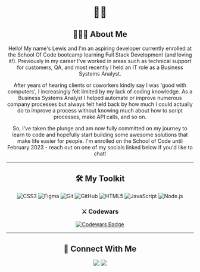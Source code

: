 <h1 align="center">👋🏻</h1>
<h2 align="center">🙋🏻‍♂️ About Me </h2>
<div align="center">
<p>Hello! My name's Lewis and I'm an aspiring developer currently enrolled at the School Of Code bootcamp learning Full Stack Development (and loving it!). Previously in my career I've worked in areas such as technical support for customers, QA, and most recently I held an IT role as a Business Systems Analyst.</p>
<p>After years of hearing clients or coworkers kindly say I was 'good with computers', I increasingly felt limited by my lack of coding knowledge. As a Business Systems Analyst I helped automate or improve numerous company processes but always felt held back by how much I could actually do to improve a process without knowing much about how to script processes, make API calls, and so on. </p>
<p>So, I've taken the plunge and am now fully committed on my journey to learn to code and hopefully start building some awesome solutions that make life easier for people. I'm enrolled on the School of Code until February 2023 - reach out on one of my socials linked below if you'd like to chat!</p>
</div>
<hr>
<h2 align="center">🛠 My Toolkit </h2>
<div align="center">
  <img src="https://img.shields.io/badge/CSS3-1572B6.svg?style=for-the-badge&logo=CSS3&logoColor=white" alt="CSS3">
  <img src="https://img.shields.io/badge/Figma-F24E1E.svg?style=for-the-badge&logo=Figma&logoColor=white" alt="Figma">
  <img src="https://img.shields.io/badge/Git-F05032.svg?style=for-the-badge&logo=Git&logoColor=white" alt="Git">
  <img src="https://img.shields.io/badge/GitHub-181717.svg?style=for-the-badge&logo=GitHub&logoColor=white" alt="GitHub">
  <img src="https://img.shields.io/badge/HTML5-E34F26.svg?style=for-the-badge&logo=HTML5&logoColor=white" alt="HTML5">
  <img src="https://img.shields.io/badge/JavaScript-F7DF1E.svg?style=for-the-badge&logo=JavaScript&logoColor=black" alt="JavaScript">
  <img src="https://img.shields.io/badge/Node.js-339933.svg?style=for-the-badge&logo=nodedotjs&logoColor=white" alt="Node.js">
</div>
<div align="center">
  <h3>⚔️ Codewars</h3>
  <a target="_blank" href="https://www.codewars.com/users/lewisgormanneale"><img src="https://www.codewars.com/users/lewisgormanneale/badges/small" alt="Codewars Badge" /></a>
</div>
<hr>
<h2  align="center">📨 Connect With Me</h2>
<p align="center">
  <a target="_blank" href="https://www.linkedin.com/in/lewisgormanneale/"><img src="https://img.shields.io/badge/linkedin-%230077B5.svg?&style=for-the-badge&logo=linkedin&logoColor=white" /></a>
  <a target="_blank" href="https://twitter.com/lewisgneale"><img src="https://img.shields.io/badge/twitter-%231DA1F2.svg?&style=for-the-badge&logo=twitter&logoColor=white" /></a>
</p>
